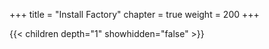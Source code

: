+++
title = "Install Factory"
chapter = true
weight = 200
+++





{{< children depth="1" showhidden="false" >}}